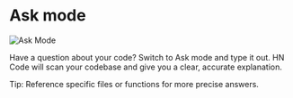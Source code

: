 # Ask mode

  <img src="images/askui.png" alt="Ask Mode" />

Have a question about your code? Switch to Ask mode and type it out. HN Code will scan your codebase and give you a clear, accurate explanation.

Tip: Reference specific files or functions for more precise answers.
